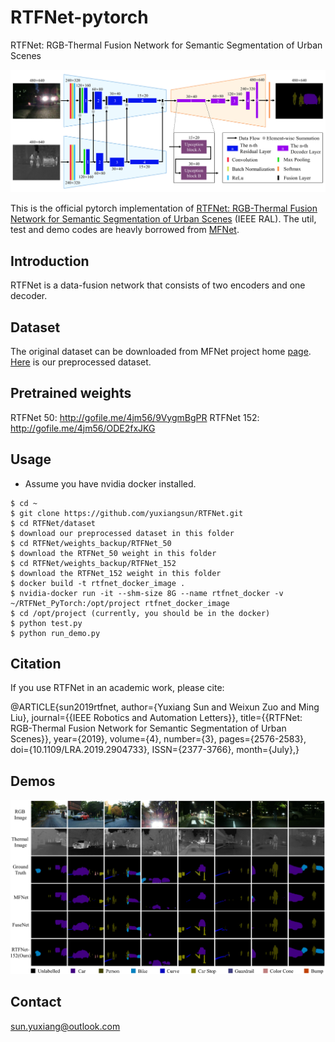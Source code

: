 # RTFNet-pytorch

RTFNet: RGB-Thermal Fusion Network for Semantic Segmentation of Urban Scenes

<img src="doc/network.png" width="900px"/>
 
This is the official pytorch implementation of [RTFNet: RGB-Thermal Fusion Network for Semantic Segmentation of Urban Scenes](http://eeyxsun.people.ust.hk/docs/RAL2019_rtfnet.pdf) (IEEE RAL). The util, test and demo codes are heavly borrowed from [MFNet](https://github.com/haqishen/MFNet-pytorch).
 
## Introduction

RTFNet is a data-fusion network that consists of two encoders and one decoder.
 
## Dataset
 
The original dataset can be downloaded from MFNet project home [page](https://www.mi.t.u-tokyo.ac.jp/static/projects/mil_multispectral/). 
[Here](http://gofile.me/4jm56/rUAHlGwbB) is our preprocessed dataset.

## Pretrained weights

RTFNet 50: http://gofile.me/4jm56/9VygmBgPR
RTFNet 152: http://gofile.me/4jm56/ODE2fxJKG

## Usage

* Assume you have nvidia docker installed. 
```
$ cd ~ 
$ git clone https://github.com/yuxiangsun/RTFNet.git
$ cd RTFNet/dataset
$ download our preprocessed dataset in this folder
$ cd RTFNet/weights_backup/RTFNet_50
$ download the RTFNet_50 weight in this folder
$ cd RTFNet/weights_backup/RTFNet_152
$ download the RTFNet_152 weight in this folder
$ docker build -t rtfnet_docker_image .
$ nvidia-docker run -it --shm-size 8G --name rtfnet_docker -v ~/RTFNet_PyTorch:/opt/project rtfnet_docker_image
$ cd /opt/project (currently, you should be in the docker)
$ python test.py
$ python run_demo.py
```

## Citation

If you use RTFNet in an academic work, please cite:

@ARTICLE{sun2019rtfnet,
author={Yuxiang Sun and Weixun Zuo and Ming Liu}, 
journal={{IEEE Robotics and Automation Letters}}, 
title={{RTFNet: RGB-Thermal Fusion Network for Semantic Segmentation of Urban Scenes}}, 
year={2019}, 
volume={4}, 
number={3}, 
pages={2576-2583}, 
doi={10.1109/LRA.2019.2904733}, 
ISSN={2377-3766}, 
month={July},}

## Demos

<img src="doc/demo.png" width="900px"/>

## Contact
sun.yuxiang@outlook.com
